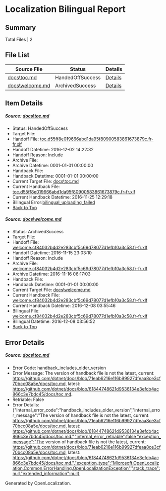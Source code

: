 # <a name='report-top'></a> Localization Bilingual Report

## Summary
 Total Files | 2

## File List
 Source File | Status | Details 
 ----------- | ------ | ------- 
 [docs\toc.md](https://github.com/dotnet/docs/blob/61844748621d9536134e3efcb4ac866c3e7bdc45/docs/toc.md) | HandedOffSuccess | [Details](#9f52e51f707d991c8210e46f178a09a9c6881c123382)
 [docs\welcome.md](https://github.com/dotnet/docs/blob/5d55f1a4211e17ef0d8a4cff4d508e2b1a168700/docs/welcome.md) | ArchivedSuccess | [Details](#478f136e7e979cb8828c580e049b65c40302f73b7351)

## Item Details
##### <a name='9f52e51f707d991c8210e46f178a09a9c6881c123382'></a> Source: [docs\toc.md](https://github.com/dotnet/docs/blob/61844748621d9536134e3efcb4ac866c3e7bdc45/docs/toc.md)
* Status: HandedOffSuccess
* Target File: 
* Handoff File: [toc.d55ff8e019666abd1da95f80900583861673879c.fr-fr.xlf](https://github.com/dotnet/docs.handoff/blob/f63a665cb7090a4ed7d7be0a0b204fb25ea26a8a/ol-handoff/dotnet/docs.fr-fr/master/ht-p1/toc.d55ff8e019666abd1da95f80900583861673879c.fr-fr.xlf)
* Handoff Datetime: 2016-12-02 14:22:32
* Handoff Reason: Include
* Archive File: 
* Archive Datetime: 0001-01-01 00:00:00
* Handback File: 
* Handback Datetime: 0001-01-01 00:00:00
* Current Target File: [docs\toc.md](https://github.com/dotnet/docs.fr-fr/blob/2fe103f9177d024ce898c625ff5ce44959dc0bef/docs/toc.md)
* Current Handback File: [toc.d55ff8e019666abd1da95f80900583861673879c.fr-fr.xlf](https://github.com/dotnet/docs.handback/blob/51124bab8fb104d0ccd7383d71d8da48ee2c3e58/ol-handback/dotnet/docs.fr-fr/master/ht-p1/toc.d55ff8e019666abd1da95f80900583861673879c.fr-fr.xlf)
* Current Handback Datetime: 2016-11-25 12:29:18
* Bilingual Error:[bilingual_uploading_failed](#9f52e51f707d991c8210e46f178a09a9c6881c123382bilingual_uploading_failed)
* [Back to Top](#report-top)

##### <a name='478f136e7e979cb8828c580e049b65c40302f73b7351'></a> Source: [docs\welcome.md](https://github.com/dotnet/docs/blob/5d55f1a4211e17ef0d8a4cff4d508e2b1a168700/docs/welcome.md)
* Status: ArchivedSuccess
* Target File: 
* Handoff File: [welcome.cf84032b4d2e283cbf5c69d78077d1efb10a3c58.fr-fr.xlf](https://github.com/dotnet/docs.handoff/blob/569f34efa91d6ef4575d5bd2911c1f8a976db5d8/ol-handoff/dotnet/docs.fr-fr/master/ht-p1/welcome.cf84032b4d2e283cbf5c69d78077d1efb10a3c58.fr-fr.xlf)
* Handoff Datetime: 2016-11-15 23:03:10
* Handoff Reason: Include
* Archive File: [welcome.cf84032b4d2e283cbf5c69d78077d1efb10a3c58.fr-fr.xlf](https://github.com/dotnet/docs.handoff/blob/af5ceec231a5e9cbe2ab193e0518a95cd0c2480a/ol-archive/dotnet/docs.fr-fr/master/ht-p1/welcome.cf84032b4d2e283cbf5c69d78077d1efb10a3c58.fr-fr.xlf)
* Archive Datetime: 2016-11-16 06:17:03
* Handback File: 
* Handback Datetime: 0001-01-01 00:00:00
* Current Target File: [docs\welcome.md](https://github.com/dotnet/docs.fr-fr/blob/6ce89f305fbf2b7a0b41e0c0764cd59e9296ba8f/docs/welcome.md)
* Current Handback File: [welcome.cf84032b4d2e283cbf5c69d78077d1efb10a3c58.fr-fr.xlf](https://github.com/dotnet/docs.handback/blob/7d732f8ef9f1736d07df1d9f3e60fd7b5f806fa2/ol-handback/dotnet/docs.fr-fr/master/ht-p1/welcome.cf84032b4d2e283cbf5c69d78077d1efb10a3c58.fr-fr.xlf)
* Current Handback Datetime: 2016-12-08 03:55:46
* Bilingual File: [welcome.cf84032b4d2e283cbf5c69d78077d1efb10a3c58.fr-fr.xlf](https://github.com/dotnet/docs.handback/blob/7d732f8ef9f1736d07df1d9f3e60fd7b5f806fa2/ol-handback/dotnet/docs.fr-fr/master/ht-p1/welcome.cf84032b4d2e283cbf5c69d78077d1efb10a3c58.fr-fr.xlf)
* Bilingual Datetime: 2016-12-08 03:56:52
* [Back to Top](#report-top)


## Error Details
##### <a name='9f52e51f707d991c8210e46f178a09a9c6881c123382handback_includes_older_version'></a> Source: [docs\toc.md](#9f52e51f707d991c8210e46f178a09a9c6881c123382)
* Error Code: handback_includes_older_version
* Error Message: The version of handback file is not the latest, current: https://github.com/dotnet/docs/blob/71eab6216e116b99927dfeaa8ce3cf70bcc08a5e/docs/toc.md, latest: https://github.com/dotnet/docs/blob/61844748621d9536134e3efcb4ac866c3e7bdc45/docs/toc.md.
* Retriable: False
* Error Details: {"internal_error_code":"handback_includes_older_version","internal_error_message":"The version of handback file is not the latest, current: https://github.com/dotnet/docs/blob/71eab6216e116b99927dfeaa8ce3cf70bcc08a5e/docs/toc.md, latest: https://github.com/dotnet/docs/blob/61844748621d9536134e3efcb4ac866c3e7bdc45/docs/toc.md.","internal_error_retriable":false,"exception_message":"The version of handback file is not the latest, current: https://github.com/dotnet/docs/blob/71eab6216e116b99927dfeaa8ce3cf70bcc08a5e/docs/toc.md, latest: https://github.com/dotnet/docs/blob/61844748621d9536134e3efcb4ac866c3e7bdc45/docs/toc.md.","exception_type":"Microsoft.OpenLocalization.Common.ErrorHandling.OpenLocalizationException","stack_trace":null,"extended_information":null}


Generated by OpenLocalization.
